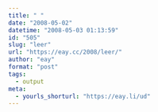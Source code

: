 ```yaml
---
title: " "
date: "2008-05-02"
datetime: "2008-05-03 01:13:59"
id: "505"
slug: "leer"
url: "https://eay.cc/2008/leer/"
author: "eay"
format: "post"
tags:
  - output
meta:
  - yourls_shorturl: "https://eay.li/ud"
---
```




